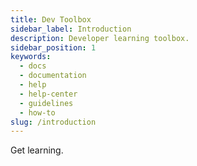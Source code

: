 ```yaml
---
title: Dev Toolbox
sidebar_label: Introduction
description: Developer learning toolbox.
sidebar_position: 1
keywords:
  - docs
  - documentation
  - help
  - help-center
  - guidelines
  - how-to
slug: /introduction
---
```


Get learning.
